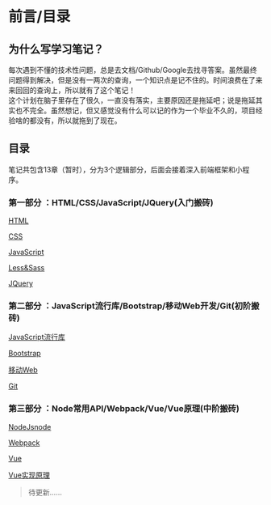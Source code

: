 # 前言/目录

## 为什么写学习笔记？

每次遇到不懂的技术性问题，总是去文档/Github/Google去找寻答案。虽然最终问题得到解决，但是没有一两次的查询，一个知识点是记不住的。时间浪费在了来来回回的查询上，所以就有了这个笔记！  
这个计划在脑子里存在了很久，一直没有落实，主要原因还是拖延吧；说是拖延其实也不完全。虽然想记，但又感觉没有什么可以记的作为一个毕业不久的，项目经验啥的都没有，所以就拖到了现在。

## 目录

笔记共包含13章（暂时），分为3个逻辑部分，后面会接着深入前端框架和小程序。

### 第一部分 ：HTML/CSS/JavaScript/JQuery\(入门搬砖\)

[HTML](started/html/)

[CSS](started/css/)

[JavaScript](started/javascript.md)

[Less&Sass](started/less-and-sass.md)

[JQuery](started/jquery.md)

### 第二部分 ：JavaScript流行库/Bootstrap/移动Web开发/Git\(初阶搬砖\)

[JavaScript流行库](elementary/javascript-frame.md)

[Bootstrap](elementary/bootstrap.md)

[移动Web](elementary/mobile-web.md)

[Git](elementary/git.md)

### 第三部分 ：Node常用API/Webpack/Vue/Vue原理\(中阶搬砖\)

[NodeJs](intermediate/node.md)[node](https://notes.lichunshuo.com/intermediate/node)

[Webpack](https://notes.lichunshuo.com/intermediate/webpack)

[Vue](https://notes.lichunshuo.com/intermediate/vue)

[Vue实现原理](https://notes.lichunshuo.com/intermediate/vue-principle)

> 待更新......

